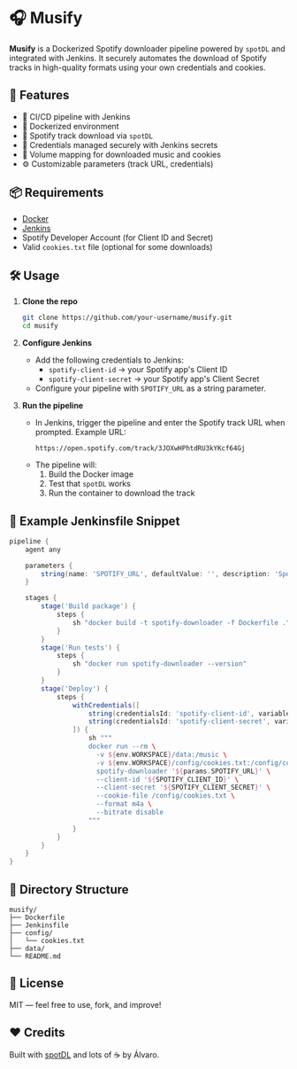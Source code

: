 # 🎧 Musify

**Musify** is a Dockerized Spotify downloader pipeline powered by `spotDL` and integrated with Jenkins. It securely automates the download of Spotify tracks in high-quality formats using your own credentials and cookies.

## 🚀 Features

- 🔄 CI/CD pipeline with Jenkins
- 🐳 Dockerized environment
- 🎵 Spotify track download via `spotDL`
- 🔐 Credentials managed securely with Jenkins secrets
- 📂 Volume mapping for downloaded music and cookies
- ⚙️ Customizable parameters (track URL, credentials)

## 📦 Requirements

- [Docker](https://www.docker.com/)
- [Jenkins](https://www.jenkins.io/)
- Spotify Developer Account (for Client ID and Secret)
- Valid `cookies.txt` file (optional for some downloads)

## 🛠️ Usage

1. **Clone the repo**
   ```bash
   git clone https://github.com/your-username/musify.git
   cd musify
   ```

2. **Configure Jenkins**
   - Add the following credentials to Jenkins:
     - `spotify-client-id` → your Spotify app's Client ID
     - `spotify-client-secret` → your Spotify app's Client Secret
   - Configure your pipeline with `SPOTIFY_URL` as a string parameter.

3. **Run the pipeline**
   - In Jenkins, trigger the pipeline and enter the Spotify track URL when prompted. Example URL:
     ```
     https://open.spotify.com/track/3JOXwHPhtdRU3kYKcf64Gj
     ```
   - The pipeline will:
     1. Build the Docker image
     2. Test that `spotDL` works
     3. Run the container to download the track

## 🧪 Example Jenkinsfile Snippet

```groovy
pipeline {
    agent any

    parameters {
        string(name: 'SPOTIFY_URL', defaultValue: '', description: 'Spotify track URL')
    }

    stages {
        stage('Build package') {
            steps {
                sh "docker build -t spotify-downloader -f Dockerfile ."
            }
        }
        stage('Run tests') {
            steps {
                sh "docker run spotify-downloader --version"
            }
        }
        stage('Deploy') {
            steps {
                withCredentials([
                    string(credentialsId: 'spotify-client-id', variable: 'SPOTIFY_CLIENT_ID'),
                    string(credentialsId: 'spotify-client-secret', variable: 'SPOTIFY_CLIENT_SECRET')
                ]) {
                    sh """
                    docker run --rm \
                      -v ${env.WORKSPACE}/data:/music \
                      -v ${env.WORKSPACE}/config/cookies.txt:/config/cookies.txt \
                      spotify-downloader '${params.SPOTIFY_URL}' \
                      --client-id '${SPOTIFY_CLIENT_ID}' \
                      --client-secret '${SPOTIFY_CLIENT_SECRET}' \
                      --cookie-file /config/cookies.txt \
                      --format m4a \
                      --bitrate disable
                    """
                }
            }
        }
    }
}
```

## 📁 Directory Structure

```
musify/
├── Dockerfile
├── Jenkinsfile
├── config/
│   └── cookies.txt
├── data/
└── README.md
```

## 📝 License

MIT — feel free to use, fork, and improve!

## ❤️ Credits

Built with [spotDL](https://github.com/spotDL/spotify-downloader) and lots of ☕ by Álvaro.

